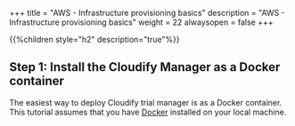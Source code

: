 +++
title = "AWS - Infrastructure provisioning basics"
description = "AWS - Infrastructure provisioning basics"
weight = 22
alwaysopen = false
+++

{{%children style="h2" description="true"%}}

## Step 1: Install the Cloudify Manager as a Docker container

The easiest way to deploy Cloudify trial manager is as a Docker container. This tutorial assumes that you have [Docker](https://docs.docker.com/install) installed on your local machine.
